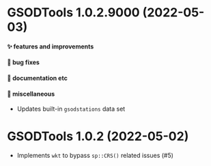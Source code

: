# GSODTools 1.0.2.9000 (2022-05-03)

#### ✨ features and improvements

#### 🐛 bug fixes

#### 💬 documentation etc

#### 🍬 miscellaneous

  * Updates built-in `gsodstations` data set


# GSODTools 1.0.2 (2022-05-02)

  * Implements `wkt` to bypass `sp::CRS()` related issues (#5)
